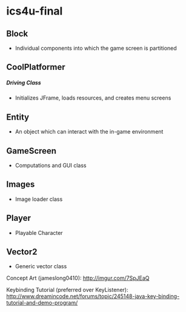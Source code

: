 # ics4u-final

## Block
- Individual components into which the game screen is partitioned

## CoolPlatformer
##### Driving Class
- Initializes JFrame, loads resources, and creates menu screens

## Entity
- An object which can interact with the in-game environment

## GameScreen
- Computations and GUI class

## Images
- Image loader class

## Player
- Playable Character

## Vector2
- Generic vector class

Concept Art (jameslong0410):
http://imgur.com/7SpJEaQ

Keybinding Tutorial (preferred over KeyListener):
http://www.dreamincode.net/forums/topic/245148-java-key-binding-tutorial-and-demo-program/
